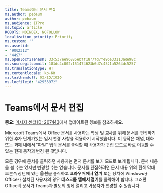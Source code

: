 ```yaml
---
title: Teams에서 문서 편집
ms.author: pebaum
author: pebaum
ms.audience: ITPro
ms.topic: article
ROBOTS: NOINDEX, NOFOLLOW
localization_priority: Priority
ms.custom: ''
ms.assetid:
- "9002312"
- "4497"
ms.openlocfilehash: 33c537ee96285ebff1877fd7fe95e33113ade98c
ms.sourcegitcommit: 183dc4c002c151474628b6d7c4571a5264dc5257
ms.translationtype: HT
ms.contentlocale: ko-KR
ms.lasthandoff: 03/25/2020
ms.locfileid: "42953972"
---
```

# <a name="editing-documents-in-teams"></a>Teams에서 문서 편집

**중요**: [메시지 센터 ID: 207443](https://admin.microsoft.com/Adminportal/Home?source=applauncher#MessageCenter?id=MC207443)에서 업데이트된 정보를 참조하세요. 

Microsoft Teams에서 Office 문서를 사용하는 학생 및 교사를 위해 문서를 편집하기 위한 추가 단계가있는 임시 변경 사항을 적용하기 시작했습니다. 이 동작은 채널, 대화 또는 과제 내에서 "파일" 탭의 문서를 클릭할 때 사용자가 편집 모드로 바로 이동할 수 있는 현재 동작과 변경 된 것입니다.

모든 경우에 문서를 클릭하면 사용자는 먼저 문서를 보기 모드로 보게 됩니다. 문서 내용을 볼 수는 있지만 변경할 수는 없습니다. 문서를 편집하려면 문서 내용 위의 흰색 막대 오른쪽 상단에 있는 **옵션**을 클릭하고 **브라우저에서 열기** 또는 장치에 Windows용 Office가 설치된 사용자의 경우 **데스크톱 앱에서 열기**를 클릭해야 합니다. 그러면 Office의 문서가 Teams과 별도의 창에 열리고 사용자가 변경할 수 있습니다.
